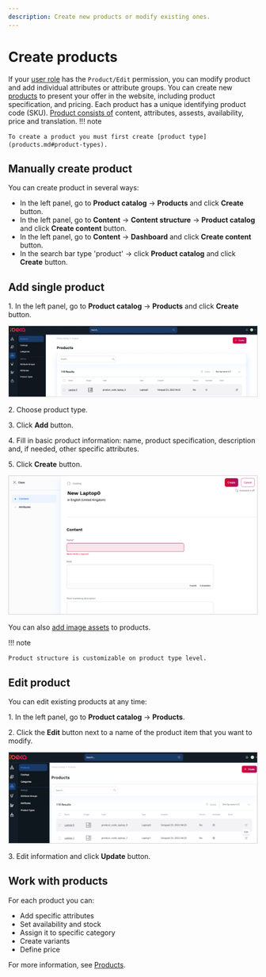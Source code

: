 ```yaml
---
description: Create new products or modify existing ones.
---
```


# Create products

If your [user role](../permission_management/work_with_permissions.md) has the `Product/Edit` permission, you can modify product and add individual attributes or attribute groups. You can create new [products](products.md#products) to present your offer in the website, including product specification, and pricing. 
Each product has a unique identifying product code (SKU). [Product consists of](products.md#product-completeness) content, attributes, assests, availability, price and translation.
!!! note

    To create a product you must first create [product type](products.md#product-types).

## Manually create product

You can create product in several ways:

- In the left panel, go to **Product catalog** -> **Products** and click **Create** button.
- In the left panel, go to **Content** -> **Content structure** -> **Product catalog** and click **Create content** button.
- In the left panel, go to **Content** -> **Dashboard** and click **Create content** button.
- In the search bar type 'product' -> click **Product catalog** and click **Create** button.

## Add single product

1\. In the left panel, go to **Product catalog** -> **Products** and click **Create** button. 

![Adding a Product](img/add_product.png "Adding a Product")

2\. Choose product type.

3\. Click **Add** button.

4\. Fill in basic product information: name, product specification, description and, if needed, other specific attributes. 

5\. Click **Create** button.

![Creating a product](img/create_product.png "Creating a product")

You can also [add image assets](work_with_product_assets.md) to products.

!!! note

    Product structure is customizable on product type level.

## Edit product

You can edit existing products at any time:

1\. In the left panel, go to **Product catalog** -> **Products**.

2\. Click the **Edit** button next to a name of the product item that you want to modify.

![Editing a product](img/edit_product.png "Editing a product")

3\. Edit information and click **Update** button.

## Work with products

For each product you can:

- Add specific attributes
- Set availability and stock
- Assign it to specific category
- Create variants
- Define price

For more information, see [Products](https://doc.ibexa.co/en/latest/pim/products/).
